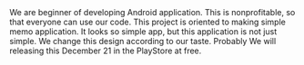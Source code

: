 <LILME Memo>
We are beginner of  developing Android application.
This is nonprofitable, so that everyone can use our code.
This project is oriented to making simple memo application.
It looks so simple app, but this application is not just simple. We change this design according to our taste.
Probably We will releasing this December 21 in the PlayStore at free.
